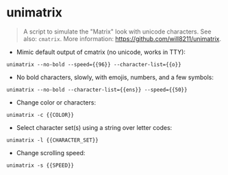 # unimatrix

> A script to simulate the "Matrix" look with unicode characters.
> See also: `cmatrix`.
> More information: <https://github.com/will8211/unimatrix>.

- Mimic default output of cmatrix (no unicode, works in TTY):

`unimatrix --no-bold --speed={{96}} --character-list={{o}}`

- No bold characters, slowly, with emojis, numbers, and a few symbols:

`unimatrix --no-bold --character-list={{ens}} --speed={{50}}`

- Change color or characters:

`unimatrix -c {{COLOR}}`

- Select character set(s) using a string over letter codes:

`unimatrix -l {{CHARACTER_SET}}`

- Change scrolling speed:

`unimatrix -s {{SPEED}}`
